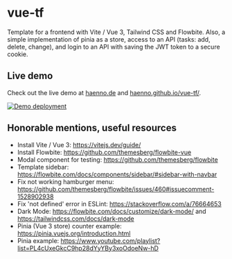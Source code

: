 # vue-tf

Template for a frontend with Vite / Vue 3, Tailwind CSS and Flowbite. Also, a simple implementation of pinia as a store, access to an API (tasks: add, delete, change), and login to an API with saving the JWT token to a secure cookie.

## Live demo

Check out the live demo at [haenno.de](https://haenno.de) and [haenno.github.io/vue-tf/](https://haenno.github.io/vue-tf/).

[![Demo deployment](https://github.com/haenno/vue-tf/actions/workflows/gh-pages-deploy.yml/badge.svg?branch=main)](https://github.com/haenno/vue-tf/actions/workflows/gh-pages-deploy.yml)

## Honorable mentions, useful resources

- Install Vite / Vue 3: <https://vitejs.dev/guide/>
- Install Flowbite: <https://github.com/themesberg/flowbite-vue>
- Modal component for testing: <https://github.com/themesberg/flowbite>
- Template sidebar: <https://flowbite.com/docs/components/sidebar/#sidebar-with-navbar>
- Fix not working hamburger menu: <https://github.com/themesberg/flowbite/issues/460#issuecomment-1528902938>
- Fix 'not defined' error in ESLint: <https://stackoverflow.com/a/76664653>
- Dark Mode: <https://flowbite.com/docs/customize/dark-mode/> and <https://tailwindcss.com/docs/dark-mode>
- Pinia (Vue 3 store) counter example: <https://pinia.vuejs.org/introduction.html>
- Pinia example: <https://www.youtube.com/playlist?list=PL4cUxeGkcC9hp28dYyYBy3xoOdoeNw-hD>

